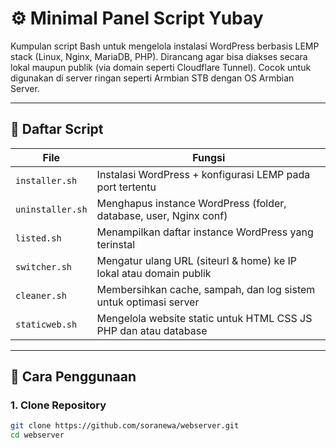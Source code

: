 # ⚙️ Minimal Panel Script Yubay

Kumpulan script Bash untuk mengelola instalasi WordPress berbasis LEMP stack (Linux, Nginx, MariaDB, PHP). Dirancang agar bisa diakses secara lokal maupun publik (via domain seperti Cloudflare Tunnel). Cocok untuk digunakan di server ringan seperti Armbian STB dengan OS Armbian Server.

---

## 📁 Daftar Script

| File               | Fungsi                                                                 |
|--------------------|------------------------------------------------------------------------|
| `installer.sh`   | Instalasi WordPress + konfigurasi LEMP pada port tertentu              |
| `uninstaller.sh` | Menghapus instance WordPress (folder, database, user, Nginx conf)      |
| `listed.sh`      | Menampilkan daftar instance WordPress yang terinstal                   |
| `switcher.sh`    | Mengatur ulang URL (siteurl & home) ke IP lokal atau domain publik     |
| `cleaner.sh`     | Membersihkan cache, sampah, dan log sistem untuk optimasi server       |
| `staticweb.sh`   | Mengelola website static untuk HTML CSS JS PHP dan atau database       |

---

## 🚀 Cara Penggunaan

### 1. Clone Repository
```bash
git clone https://github.com/soranewa/webserver.git
cd webserver
